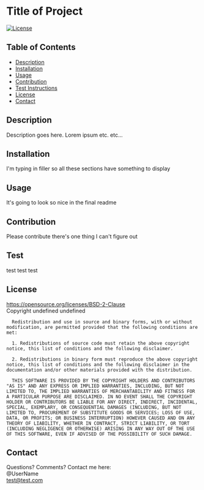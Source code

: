 # Title of Project
  [![License](https://img.shields.io/badge/License-BSD%202--Clause-orange.svg)](https://opensource.org/licenses/BSD-2-Clause)  
  ## Table of Contents
  - [Description](#description)
  - [Installation](#installation)
  - [Usage](#usage)
  - [Contribution](#contribution)
  - [Test Instructions](#test)
  - [License](#license)
  - [Contact](#contact)
## Description
Description goes here. Lorem ipsum etc. etc...

## Installation 
I'm typing in filler so all these sections have something to display

## Usage
It's going to look so nice in the final readme

## Contribution
Please contribute there's one thing I can't figure out

## Test
test test test

## License
https://opensource.org/licenses/BSD-2-Clause  
Copyright undefined undefined

      Redistribution and use in source and binary forms, with or without modification, are permitted provided that the following conditions are met:
      
      1. Redistributions of source code must retain the above copyright notice, this list of conditions and the following disclaimer.
      
      2. Redistributions in binary form must reproduce the above copyright notice, this list of conditions and the following disclaimer in the documentation and/or other materials provided with the distribution.
      
      THIS SOFTWARE IS PROVIDED BY THE COPYRIGHT HOLDERS AND CONTRIBUTORS "AS IS" AND ANY EXPRESS OR IMPLIED WARRANTIES, INCLUDING, BUT NOT LIMITED TO, THE IMPLIED WARRANTIES OF MERCHANTABILITY AND FITNESS FOR A PARTICULAR PURPOSE ARE DISCLAIMED. IN NO EVENT SHALL THE COPYRIGHT HOLDER OR CONTRIBUTORS BE LIABLE FOR ANY DIRECT, INDIRECT, INCIDENTAL, SPECIAL, EXEMPLARY, OR CONSEQUENTIAL DAMAGES (INCLUDING, BUT NOT LIMITED TO, PROCUREMENT OF SUBSTITUTE GOODS OR SERVICES; LOSS OF USE, DATA, OR PROFITS; OR BUSINESS INTERRUPTION) HOWEVER CAUSED AND ON ANY THEORY OF LIABILITY, WHETHER IN CONTRACT, STRICT LIABILITY, OR TORT (INCLUDING NEGLIGENCE OR OTHERWISE) ARISING IN ANY WAY OUT OF THE USE OF THIS SOFTWARE, EVEN IF ADVISED OF THE POSSIBILITY OF SUCH DAMAGE.

## Contact
Questions? Comments? Contact me here:  
@UserName  
test@test.com
